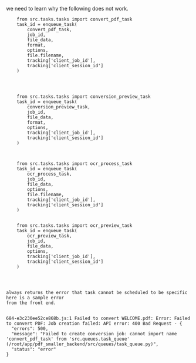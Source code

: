 


we need to learn why the following does not work. 


        from src.tasks.tasks import convert_pdf_task
        task_id = enqueue_task(
            convert_pdf_task,
            job_id,
            file_data,
            format,
            options,
            file.filename,
            tracking['client_job_id'],
            tracking['client_session_id']
        )




        from src.tasks.tasks import conversion_preview_task
        task_id = enqueue_task(
            conversion_preview_task,
            job_id,
            file_data,
            format,
            options,
            tracking['client_job_id'],
            tracking['client_session_id']
        )



        from src.tasks.tasks import ocr_process_task
        task_id = enqueue_task(
            ocr_process_task,
            job_id,
            file_data,
            options,
            file.filename,
            tracking['client_job_id'],
            tracking['client_session_id']
        )


        from src.tasks.tasks import ocr_preview_task
        task_id = enqueue_task(
            ocr_preview_task,
            job_id,
            file_data,
            options,
            tracking['client_job_id'],
            tracking['client_session_id']
        )




    always returns the error that task cannot be scheduled to be specific here is a sample error
    from the front end. 


    684-e3c230ee52ce868b.js:1 Failed to convert WELCOME.pdf: Error: Failed to convert PDF: Job creation failed: API error: 400 Bad Request - {
      "errors": 500,
      "message": "Failed to create conversion job: cannot import name 'convert_pdf_task' from 'src.queues.task_queue' (/root/app/pdf_smaller_backend/src/queues/task_queue.py)",
      "status": "error"
    }

